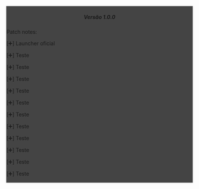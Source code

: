<div style="background-color: #444;
    border: 1px solid #555;">
<h5 color="white" align="center">Versão 1.0.0</h5>
<p align="left">Patch notes:</p>
<p align="left">[➕] Launcher oficial</p>
<p align="left">[➕] Teste</p>
<p align="left">[➕] Teste</p>
<p align="left">[➕] Teste</p>
<p align="left">[➕] Teste</p>
<p align="left">[➕] Teste</p>
<p align="left">[➕] Teste</p>
<p align="left">[➕] Teste</p>
<p align="left">[➕] Teste</p>
<p align="left">[➕] Teste</p>
<p align="left">[➕] Teste</p>
<p align="left">[➕] Teste</p>
</div>
